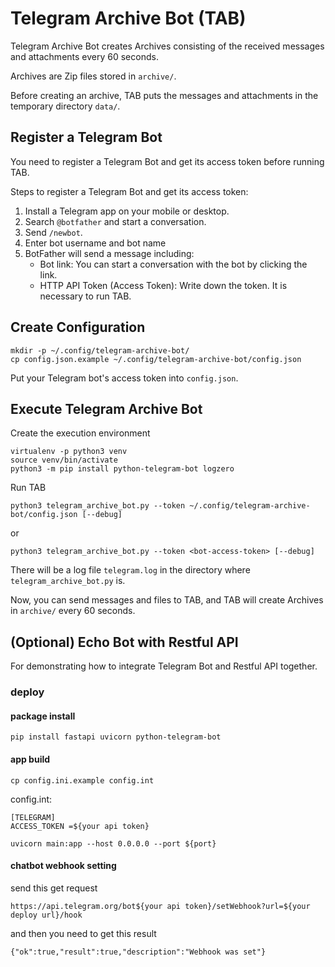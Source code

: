 # Telegram Archive Bot (TAB)

Telegram Archive Bot creates Archives consisting of the received messages and attachments every 60 seconds.

Archives are Zip files stored in `archive/`.

Before creating an archive, TAB puts the messages and attachments in the temporary directory `data/`.

## Register a Telegram Bot

You need to register a Telegram Bot and get its access token before running TAB.

Steps to register a Telegram Bot and get its access token:

1. Install a Telegram app on your mobile or desktop.
2. Search `@botfather` and start a conversation.
3. Send `/newbot`.
4. Enter bot username and bot name
5. BotFather will send a message including:
    * Bot link: You can start a conversation with the bot by clicking the link.
    * HTTP API Token (Access Token): Write down the token. It is necessary to run TAB.

## Create Configuration

```
mkdir -p ~/.config/telegram-archive-bot/
cp config.json.example ~/.config/telegram-archive-bot/config.json
```

Put your Telegram bot's access token into `config.json`.

## Execute Telegram Archive Bot

Create the execution environment

```
virtualenv -p python3 venv
source venv/bin/activate
python3 -m pip install python-telegram-bot logzero
```

Run TAB

```
python3 telegram_archive_bot.py --token ~/.config/telegram-archive-bot/config.json [--debug]
```

or

```
python3 telegram_archive_bot.py --token <bot-access-token> [--debug]
```

There will be a log file `telegram.log` in the directory where `telegram_archive_bot.py` is.

Now, you can send messages and files to TAB, and TAB will create Archives in `archive/` every 60 seconds.

## (Optional) Echo Bot with Restful API

For demonstrating how to integrate Telegram Bot and Restful API together.

### deploy

#### package install

```
pip install fastapi uvicorn python-telegram-bot
```

#### app build

```
cp config.ini.example config.int
```

config.int:

```
[TELEGRAM]
ACCESS_TOKEN =${your api token}
```

```
uvicorn main:app --host 0.0.0.0 --port ${port}
```

#### chatbot webhook setting

send this get request
```
https://api.telegram.org/bot${your api token}/setWebhook?url=${your deploy url}/hook
```
and then you need to get this result
```
{"ok":true,"result":true,"description":"Webhook was set"}
```